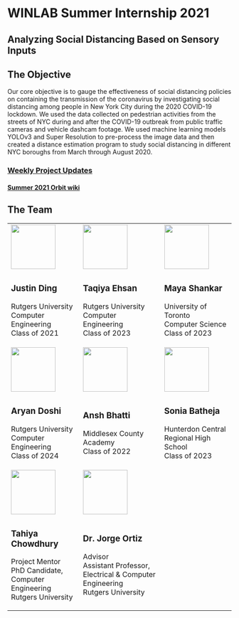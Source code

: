 # WINLAB Summer Internship 2021
## Analyzing Social Distancing Based on Sensory Inputs

<h2>The Objective</h2>
<p>Our core objective is to gauge the effectiveness of social distancing policies on containing the transmission of the coronavirus by investigating social distancing among people in New York City during the 2020 COVID-19 lockdown. We used the data collected on pedestrian activities from the streets of NYC during and after the COVID-19 outbreak from public traffic cameras and vehicle dashcam footage. We used machine learning models YOLOv3 and Super Resolution to pre-process the image data and then created a distance estimation program to study social distancing in different NYC boroughs from March through August 2020.</p>

<h3> <a href = "https://mshankar58.github.io/winlab-social-distancing-2021/">Weekly Project Updates</a> </h3>
<h4> <a href = "https://www.orbit-lab.org/wiki/Other/Summer/2021"> Summer 2021 Orbit wiki</a> </h4>

<h2> The Team</h2>
<table>
  <tr>
    <td><img src="https://mshankar58.github.io/winlab-social-distancing-2021/images/pixil-frame-0.png" width="100"></td>
    <td><img src="https://mshankar58.github.io/winlab-social-distancing-2021/images/taqiya.jpg" width="100"></td>
    <td><img src="https://mshankar58.github.io/winlab-social-distancing-2021/images/m.jpg" width="100"></td>
  </tr>
  <tr>
    <td><h3>Justin Ding</h3> 
      <p>Rutgers University <br> Computer Engineering <br> Class of 2021 </p>
    </td>
    <td><h3>Taqiya Ehsan</h3>
     <p>Rutgers University  <br> Computer Engineering <br> Class of 2023 </p>
    </td>
    <td><h3>Maya Shankar</h3>
      <p>University of Toronto <br> Computer Science <br> Class of 2023 </p>
    </td>
  </tr>
  <tr>
    <td><img src="https://mshankar58.github.io/winlab-social-distancing-2021/images/pixil-frame-0.png" width="100"></td>
    <td><img src="https://mshankar58.github.io/winlab-social-distancing-2021/images/Ansh_Photo.PNG"  width="100"></td>
    <td><img src="https://mshankar58.github.io/winlab-social-distancing-2021/images/sonia.jpg"  width="100"></td>
  </tr>
  <tr>
    <td><h3>Aryan Doshi</h3> 
      <p> Rutgers University <br> Computer Engineering <br> Class of 2024 </p>
    </td>
    <td><h3>Ansh Bhatti</h3>
      <p> Middlesex County Academy <br> Class of 2022 </p>
    </td>
    <td><h3>Sonia Batheja</h3>
      <p> Hunterdon Central Regional High School <br> Class of 2023 </p>
    </td>
  </tr>
  <tr>
    <td><img src="https://mshankar58.github.io/winlab-social-distancing-2021/images/pixil-frame-0.png"  width="100"></td>
    <td><img src="https://mshankar58.github.io/winlab-social-distancing-2021/images/pixil-frame-0.png"  width="100"></td>
  </tr>
  <tr>
    <td><h3>Tahiya Chowdhury</h3>
      <p>Project Mentor <br> PhD Candidate, Computer Engineering <br> Rutgers University  </p>
    </td>
    <td><h3>Dr. Jorge Ortiz</h3>
      <p> Advisor <br> Assistant Professor, Electrical & Computer Engineering <br> Rutgers University </p>
    </td>
  </tr>
</table>


